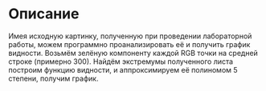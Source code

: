 # Описание
Имея исходную картинку, полученную при проведении лабораторной работы, можем программно проанализировать её и получить график видности. Возьмём зелёную компоненту каждой RGB точки на средней строке (примерно 300). Найдём экстремумы полученного листа построим функцию видности, и аппроксимируем её полиномом 5 степени, получим график.
